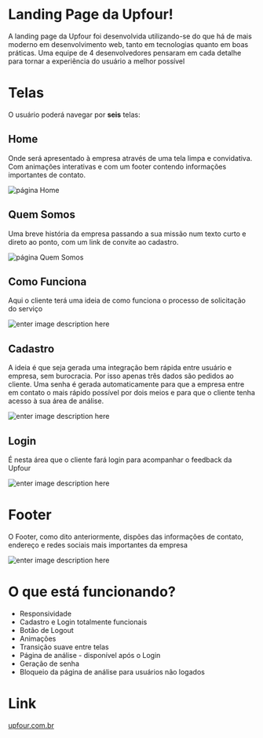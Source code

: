 # Landing Page da Upfour!

A landing page da Upfour foi desenvolvida utilizando-se do que há de mais moderno em desenvolvimento web, tanto em tecnologias quanto em boas práticas.
Uma equipe de 4 desenvolvedores pensaram em cada detalhe para tornar a experiência do usuário a melhor possível


# Telas

O usuário poderá navegar por **seis** telas:

## Home

Onde será apresentado à empresa através de uma tela limpa e convidativa. Com animações interativas e com um footer contendo informações importantes de contato.

![página Home](https://lh3.googleusercontent.com/SY78g6F-IyR5cp8Sfj3oqpKXcjm6utrzT0HTjIcG3R8tjjHudpDQL8rpIt3YhuPUmkdPo-rPHvn31ZDWr_e5FWZMNUMS6qYvAZTc5IZSEkMjRJ8B9w5sNm8Vzb3N8BrH5kaaD3cSWI-G8Z1qCg8YcH_1FgsvHn1q8FvJc1h4XXQecvvPP78Vt3SJkE_DELw8fymcqQX3JEWex6WiTttkgm1pXVh_udnWDuyVkKFKYV17EdRYBmtNZjd_ZosuXb5kQF4HywR5OUpmoIU773HU_Ni_UKQCrszVqEXCKljtwdxutCTbTNYuRQEbzb6xodmEIL0GCmQ4Azes5efjFO9IeWomMZGV88JAEsxXHua4AupOOzM-CtSNKUDJeQvwZblJ8YT5jhOfR49fq3Mn2J4mDegK1-GphgK5Ukm2NSNi6bEPZaOCvipmuD4qTWY_0wHgnt6BtYqZBoHgPEHtYdw6sdm-Oc88PlnUsDg-JMxJbOtX1gjU66FPh6SW6etVoadM_BkSnlKvDCF3rIDMaYLRigms08_A9KJNRHKQJu-mph9Fz7GlhGLcS1fT7dGWaUEHs7q0O_sT-_rwTFWGEFwWFBB1FmOLnfxtYEPKqSPhfredV1BFZJApJTBQAd1IRjv6kkv-XWx4x_G9DBg22ZILtZ0bosVVETpX2vCwFz-zhL3xxoPClapc2Oye_rn9hFwWeJiKfXuweWvcddx7TVyhCQ=w1366-h637-no?authuser=0)

## Quem Somos

Uma breve história da empresa passando a sua missão num texto curto e direto ao ponto, com um link de convite ao cadastro.

![página Quem Somos](https://lh3.googleusercontent.com/lyd10Izu_X5SG7Z3ISQ84fQJsU7uYBnmao1cr9pH3o8fwB7nApQr5MjMapoE7ytCcg3XOZe_Fv0OQCMz3PW5drV5lvOJ-DujP50_VdbUneTS4uEKDxYbWcZCk7yJpkeUxAKrd4go12iHn2EUsabzPpLAG_AXNWB9bfu1b_HRVusQ-LJ2AOikYX449E5DyS_OxI9SWHJaIvvjjWcE7dhUVuidB9DNDO_G6UyFqcU_WfdZEksdZyrd0mDzyaBWw3v6Jsz3e6u7oPEMh9Nt3OdBhUVkqX30HT9UFs8hWxyGDhIHgYz2oXGrUot0BXUJiEopDQXRNl5H7TfeNuf2r4X8lTgss_8pFDjAqIrnue-56QePKSBgWCwt2v6A7XT014g_YSWgcJKT1jA6JRon7y6jzDvMLKEt-S_iXprJl0RoNHSxZNFtVdVyLC0QYrGEJ_FinUStpQryKEeNv8hZoYYarp3dlslqipmLQpBJXLtHCOajA3t6Y1iM360hA2-MvWj2GIoKeCkx8sCK0tjD91OoAI0b_-Us8gdqyVI63shrbPJ970orwiwL1c2YHz2SiOsowpLPOYUK7FKv0NxxMn_hIXZzS6b8bIJ41bv1CEOuZlHMovYBRPxR4QAmDow4vq1jnA3-OHycpDa5-FYfefoS57aEW_oWoO4QCCW3fma5z_3RLczuN5aQxGbAfEjBuCp4bsWNSCk68BUdBc_EnL4hLQ=w1355-h568-no?authuser=0)


## Como Funciona

Aqui o cliente terá uma ideia de como funciona o processo de solicitação do serviço

![enter image description here](https://lh3.googleusercontent.com/yiRN4gKxfZzP2RtK1mvT6UR3Dv0mLCbRrCx5P25R3nV0hjXgoCzQRHD2f6Omsli9__z9FwnuOPrtU_C5yNaYrA7ieW5w3PkxAJrBHBjCpD5r6Tvhid9TKCyXUHQ1h6EvDai3JXG0IWVUH5nKuXOiGqhGJRBeaTWQaJSB6188LfcjsB-9VH5T5RGGvxnUjRqswIs6zAjpggwTkfW9QqIJnPYuW5-cnL9CuDWA6GeXNGi1vYsrIViqMz5L3Bo4vkNVU8qDDm9Kl5-HFe6aqN9_QrldFssbsZS8m99lREwtHSv942URk7vtXgAPJ7F7gzTdo5wJMWuZUHUqmBlK1y6N4ff36EXYp_OyQt35YWbSEvod1Pu8SIc30h9zjua_k-KpYOJy42-voCGfSBiaDPcTCaflglZkTpWXg16t8FxzOPqDP-5QIZjlwQlzfbgLwdcJSilLAA9YVbVDknbkRG8frnzcBlXcdf-9z25e0d3AOEYKnpTrA3W0LwYz8zeAUZiWw0NaTkIBBSoXGFmkEYEU36Bud-KFU1S_WIPNOXF4-1y4Y0HWlkHz3kJe-T2Hivcpn0-sCxhwTF9bS22Tej0bLyl8pFtWTnpMWkcLnsOL1Y1pV9XJDZsAi9_3YwI8Sq4C5oafYMbTL2UwfJp565wrI5hTaXJH8NQS5HYwHkpBIkNFAM7iezKm1QHb1bvMuyhYPSVNJEg7d4A7dBy6Mmis2Q=w1366-h633-no?authuser=0)

## Cadastro

A ideia é que seja gerada uma integração bem rápida entre usuário e empresa, sem burocracia. Por isso apenas três dados são pedidos ao cliente. Uma senha é gerada automaticamente para que a empresa entre em contato o mais rápido possível por dois meios e para que o cliente tenha acesso à sua área de análise.

![enter image description here](https://lh3.googleusercontent.com/YxYabZ8R0cjp6ct0qJ11UEotW9xIe7AZW4joGYtr6Bu80XbBS3gJO2g_h6RY95QkpJ2UpqI_cchV8eg6fYnyhJPLEmQL3eYwRo5KnYG-_ZiYVedSmnmA8w8iWPfNhHWth-9PMM-XGd9-W4kfhuV_9ePJL0SJqNgJJ-tGRsYflLUKO3D-Z3Fo-rO2K195t_qOod9HIUrKrjuhbgRkDmzAVKIyHh8nhvha6bpl9TQATUjdG8D9begf3vABtZ8j3qmUshxlMpRSnXDEmoAyNmEdEyK_yJOJ1L01nzPXp2DESqoPD_WtXFmqvDMQq2cy691ZvAHxm6bTiAdOFh4unXBCimd329kLcj-8XF-6joV5GwYghREiKJ6G0L5yqqU-XeCu5Z-Lgu155GLuCBfmFyrViRXU-Om_sSVRrLWaABXdh-l9yagGTbeWO5kJF0dejqCNe3bPvDaovePHG3UMu4jcCnauVQx_T2HK54ZYBm4anczxVN5pCS9orqdGYBMHAMvuwNTiobJSdMjXuow4hiIquYitfI6NtngDdqX9VnTo1Hw66PnLGTPzhQBJ5h87jCWl7j4K9Xehm4ncGaYk2l_vVEEaV0INb4Z7W1Qj-2x3VOEGeuDaASQ7Ovx4dUNfmZNnzVcuMjlNWxngpHao8-1A39EjMigD8ZpZwaOyTPDUtH4VPx7vTzBW2wdkgvLeKcUK6d07aTSEkSGBeGVEJ7Gc8g=w1366-h529-no?authuser=0)



## Login

É nesta área que o cliente fará login para acompanhar o feedback da Upfour

![enter image description here](https://lh3.googleusercontent.com/P5YChTMPPDxN0DOqfQy86jvKnGFLwIIthvT2Q9nGZ-O7kpnefJkleaTBcn6pdHXAnAF51QEp_m9DZ99ZeqSSWWPvj1eM3WhqdHzHs4QSfRCNYXw0t-rNH8rLHFBIEjm2o78xTwZ8b0ngR70M0sF9zLQgs2XCEMDhVj59LmFrWgCSf7RFZGdHYpC0wHotMXDsRyGoaxS9fI7byLxD1Z3luXAHgjKO5M3JJMZhVrzjM6ZONMpuWZ-bpwqCl1YayPG5-V6a5v2YUYRnMLa2oEntPHoMctEqWh9tVJ7YlQCUUzRtaF56-_TVKCGOGO4TIoIprV4stPDukPlYacI_WNETlL_3i-iYITiWZy_C3G6X41gwxwAQq4V69Wa1Pl3cktnSRgAXJW-EJTV8E0m96FNrWU24_9VwmHp7x-5lVlBP6h9xoGO3rgw3VibXEZ5v27rV1RQPt64EwoSXyweOfWDf3mXn8W0be1iSrSTwSFsiMgGzGyvDF7-2PQrTRm07yAoBg87fzlTJizTYotAESuah5HwImkVsN5xRm1MMiCvtcLeuoPC3wiTGmo5LBAAt1N3KqTL27eK60e9BC-9mRIs26kZzaNPAKrs5SZ-a7Bh5lNr12ReGh0hg_DEVsN3hUVMaQRYku7KN0zl1c_ZTnvR8XG6NeVhkmEJ5dqFpWs-QKTJCsvVl0AZU4Vp0pKZYPIILdivGqXM8ckF6lr7P9WIZ3w=w1366-h504-no?authuser=0)

# Footer
O Footer, como dito anteriormente, dispões das informações de contato, endereço e redes sociais mais importantes da empresa

![enter image description here](https://lh3.googleusercontent.com/kvXCWXwFexYaMUrMnAB2eXUowcOfiutnPuXaMqM24tbde_VrXAQRbfrcnfF0QINAQ69jTfiLbs-vFknBzyvjpsNv6PajVVBwIdQzxcpOkSOaZYDtkB4yH_H8bhiFgcMcxcjU3NK4CGFCru9JDRk1AvNPgpgsitHiUjepRiC2vUD3D3KjeeoucZuP7F_HnXW7De_YDSplg2KKG73APro6P9v6jnlHvPbBPQjOZicFHns34ROGEiJTBVvRCd2t90HHuWANP3sAc9UFApttq2pXOOUc3m4SeSZRT_VD1NIsF6CIl-Nl8xbH7p7GLnuUFGkYib35R_BN3Bg64LxMZ_ji4An6b68bTJiEAV6yvr7wGQtGOSwru2zuTqLEczbdzR5wv0taRln6MCgoPvXjNskh0xOlRm2OeMRpqrxHyoMuLXJp0zN0shzKY0Ik13gN9avDqONIGdfZ3twE-N99tsIs2IrxoTAJeLs9AJXq_TqIZ6q-zSnss8HnPPMuRl1SDWnkp6ufBpgrFR_qWcI2E8dpOD4ERu64NNPTVJA1hdM6dv5ghdErxBi45Cf0I2olk67FiU_6NMdVYxoo0zHz9z_hzeLZ4y_tXQ911txi3hZNWDs_lcy6z0f-YUpG6wrxFIfnUarWpPbqNIZqWGLoxU3_YqqqGSEce_JfPUY8Hubi6s3iRYHZNK7fxT7uNpXAhO9NTcCEUBq4opMfrmsfVuEMIw=w803-h230-no?authuser=0)
# O que está funcionando?

* Responsividade
* Cadastro e Login totalmente funcionais
* Botão de Logout
* Animações
* Transição suave entre telas
* Página de análise - disponível após o Login
* Geração de senha
* Bloqueio da página de análise para usuários não logados
# Link
[upfour.com.br](http://fanatical-market.surge.sh)
